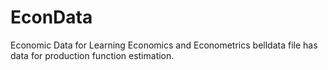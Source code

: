 # EconData
Economic Data for Learning Economics and Econometrics
belldata file has data for production function estimation.
